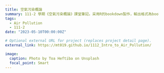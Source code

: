 ```yaml
---
title: 空氣污染概論
summary: 111-2 學期《空氣污染概論》課堂筆記。采用R的bookdown製作，輸出格式為bookdown::gitbook。
tags:
  - Air Pollution
  - 111-2
date: "2023-05-10T00:00:00Z"

# Optional external URL for project (replaces project detail page).
external_link: https://mt019.github.io/1112_Intro_to_Air_Pollution/

image:
  caption: Photo by Toa Heftiba on Unsplash
  focal_point: Smart
---
```


